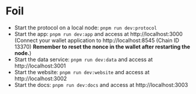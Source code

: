 # Foil

* Start the protocol on a local node: `pnpm run dev:protocol`
* Start the app: `pnpm run dev:app` and access at http://localhost:3000 (Connect your wallet application to http://localhost:8545 (Chain ID 13370) **Remember to reset the nonce in the wallet after restarting the node.**)
* Start the data service: `pnpm run dev:data` and access at http://localhost:3001
* Start the website: `pnpm run dev:website` and access at http://localhost:3002
* Start the docs: `pnpm run dev:docs` and access at http://localhost:3003